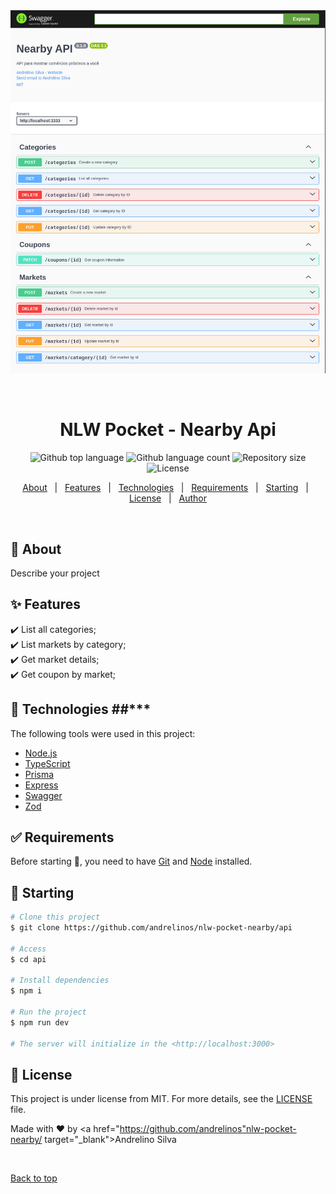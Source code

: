 <div align="center" id="top">
  <img src="./.github/print.png" alt="Api" />

  &#xa0;

  <!-- <a href="https://api.netlify.app">Demo</a> -->
</div>

<h1 align="center">NLW Pocket - Nearby Api</h1>

<p align="center">
  <img alt="Github top language" src="https://img.shields.io/github/languages/top/andrelinos/nlw-pocket-nearby/api?color=56BEB8">

  <img alt="Github language count" src="https://img.shields.io/github/languages/count/andrelinos/nlw-pocket-nearby/api?color=56BEB8">

  <img alt="Repository size" src="https://img.shields.io/github/repo-size/andrelinos/nlw-pocket-nearby/api?color=56BEB8">

  <img alt="License" src="https://img.shields.io/github/license/andrelinos/nlw-pocket-nearby/api?color=56BEB8">

  <!-- <img alt="Github issues" src="https://img.shields.io/github/issues/andrelinos/nlw-pocket-nearby/api?color=56BEB8" /> -->

  <!-- <img alt="Github forks" src="https://img.shields.io/github/forks/andrelinos/nlw-pocket-nearby/api?color=56BEB8" /> -->

  <!-- <img alt="Github stars" src="https://img.shields.io/github/stars/andrelinos/nlw-pocket-nearby/api?color=56BEB8" /> -->
</p>

<!-- Status -->

<!-- <h4 align="center">
	🚧  Api 🚀 Under construction...  🚧
</h4>

<hr> -->

<p align="center">
  <a href="#dart-about">About</a> &#xa0; | &#xa0;
  <a href="#sparkles-features">Features</a> &#xa0; | &#xa0;
  <a href="#rocket-technologies">Technologies</a> &#xa0; | &#xa0;
  <a href="#white_check_mark-requirements">Requirements</a> &#xa0; | &#xa0;
  <a href="#checkered_flag-starting">Starting</a> &#xa0; | &#xa0;
  <a href="#memo-license">License</a> &#xa0; | &#xa0;
  <a href="https://github.com/andrelinos"nlw-pocket-nearby/ target="_blank">Author</a>
</p>

<br>

## :dart: About ##

Describe your project

## :sparkles: Features ##

:heavy_check_mark: List all categories;\
:heavy_check_mark: List markets by category;\
:heavy_check_mark: Get market details;\
:heavy_check_mark: Get coupon by market;

## :rocket: Technologies ##***

The following tools were used in this project:

- [Node.js](https://nodejs.org/en/)
- [TypeScript](https://www.typescriptlang.org/)
- [Prisma](https://www.prisma.io/)
- [Express](https://expressjs.com/)
- [Swagger](https://swagger.io/)
- [Zod](https://zod.dev/)

## :white_check_mark: Requirements ##

Before starting :checkered_flag:, you need to have [Git](https://git-scm.com) and [Node](https://nodejs.org/en/) installed.

## :checkered_flag: Starting ##

```bash
# Clone this project
$ git clone https://github.com/andrelinos/nlw-pocket-nearby/api

# Access
$ cd api

# Install dependencies
$ npm i

# Run the project
$ npm run dev

# The server will initialize in the <http://localhost:3000>
```

## :memo: License ##

This project is under license from MIT. For more details, see the [LICENSE](LICENSE.md) file.

Made with :heart: by <a href="<https://github.com/andrelinos"nlw-pocket-nearby/> target="_blank">Andrelino Silva</a>

&#xa0;

<a href="#top">Back to top</a>

